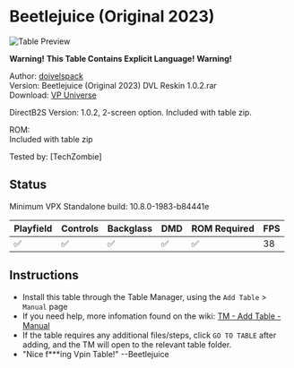 # Beetlejuice (Original 2023)

![Table Preview](../../images/vpx-beetlejuice.png)

**Warning!**   **This Table Contains Explicit Language!**   **Warning!**

Author: [doivelspack](https://vpuniverse.com/profile/9648-doivelspack/)  
Version: Beetlejuice (Original 2023) DVL Reskin 1.0.2.rar  
Download: [VP Universe](https://vpuniverse.com/files/file/16562-beetlejuice-original-2023-dvl-reskin/)

DirectB2S
Version: 1.0.2, 2-screen option. 
Included with table zip. 

ROM:  
Included with table zip

Tested by:
[TechZombie]

## Status 

Minimum VPX Standalone build: 10.8.0-1983-b84441e

| Playfield | Controls | Backglass | DMD | ROM Required | FPS | 
|-----------|----------|-----------|-----|--------------|-----|
| :white_check_mark: | :white_check_mark: | :white_check_mark: | :white_check_mark: | :white_check_mark: | 38 |

## Instructions

- Install this table through the Table Manager, using the `Add Table` > `Manual` page
- If you need help, more infomation found on the wiki: [TM - Add Table - Manual](https://github.com/LegendsUnchained/vpx-standalone-alp4k/wiki/%5B04%5D-%F0%9F%A7%A1-TM-%E2%80%90-Other-Features#add-table---manual)
- If the table requires any additional files/steps, click `GO TO TABLE` after adding, and the TM will open to the relevant table folder.
- "Nice f***ing Vpin Table!" --Beetlejuice

